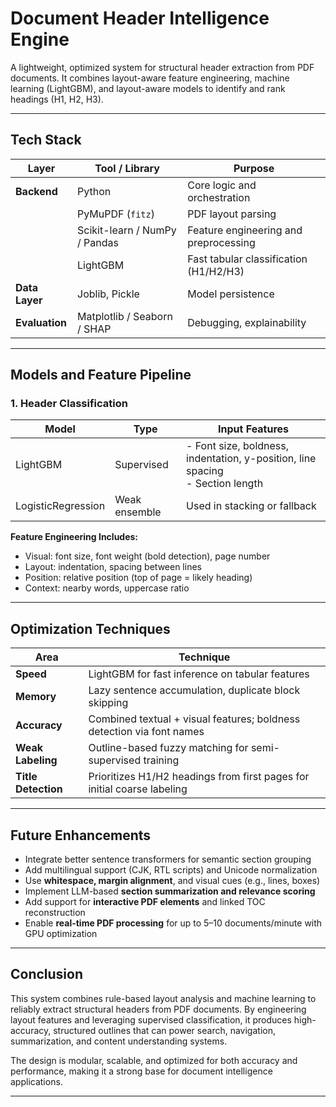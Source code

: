 # Document Header Intelligence Engine

A lightweight, optimized system for structural header extraction from PDF documents. It combines layout-aware feature engineering, machine learning (LightGBM), and layout-aware models to identify and rank headings (H1, H2, H3).

---

## Tech Stack

| Layer           | Tool / Library                                | Purpose                                      |
|----------------|------------------------------------------------|----------------------------------------------|
| **Backend**     | Python                                         | Core logic and orchestration                 |
|                | PyMuPDF (`fitz`)                                | PDF layout parsing                           |
|                | Scikit-learn / NumPy / Pandas                  | Feature engineering and preprocessing        |
|                | LightGBM                                       | Fast tabular classification (H1/H2/H3)       |
| **Data Layer**  | Joblib, Pickle                                 | Model persistence                            |
| **Evaluation**  | Matplotlib / Seaborn / SHAP                    | Debugging, explainability                    |

---

##  Models and Feature Pipeline

### 1. **Header Classification**

| Model         | Type        | Input Features                                                                 |
|---------------|-------------|---------------------------------------------------------------------------------|
| LightGBM      | Supervised  | - Font size, boldness, indentation, y-position, line spacing<br>- Section length |
| LogisticRegression  | Weak ensemble | Used in stacking or fallback                                    |

**Feature Engineering Includes:**
- Visual: font size, font weight (bold detection), page number
- Layout: indentation, spacing between lines
- Position: relative position (top of page = likely heading)
- Context: nearby words, uppercase ratio

---

##  Optimization Techniques

| Area         | Technique                                                                             |
|--------------|----------------------------------------------------------------------------------------|
| **Speed**     | LightGBM for fast inference on tabular features                                       |
| **Memory**    | Lazy sentence accumulation, duplicate block skipping                                  |
| **Accuracy**  | Combined textual + visual features; boldness detection via font names                 |
| **Weak Labeling** | Outline-based fuzzy matching for semi-supervised training                          |
| **Title Detection** | Prioritizes H1/H2 headings from first pages for initial coarse labeling           |

---



##  Future Enhancements

- Integrate better sentence transformers for semantic section grouping
- Add multilingual support (CJK, RTL scripts) and Unicode normalization
- Use **whitespace, margin alignment**, and visual cues (e.g., lines, boxes)
- Implement LLM-based **section summarization and relevance scoring**
- Add support for **interactive PDF elements** and linked TOC reconstruction
- Enable **real-time PDF processing** for up to 5–10 documents/minute with GPU optimization

---

##  Conclusion

This system combines rule-based layout analysis and machine learning to reliably extract structural headers from PDF documents. By engineering layout features and leveraging supervised classification, it produces high-accuracy, structured outlines that can power search, navigation, summarization, and content understanding systems.

The design is modular, scalable, and optimized for both accuracy and performance, making it a strong base for document intelligence applications.

---
